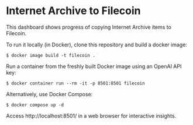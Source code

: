 # Internet Archive to Filecoin

This dashboard shows progress of copying Internet Archive items to Filecoin.

To run it locally (in Docker), clone this repository and build a docker image:

```
$ docker image build -t filecoin .
```

Run a container from the freshly built Docker image using an OpenAI API key:

```
$ docker container run --rm -it -p 8501:8501 filecoin
```

Alternatively, use Docker Compose:

```
$ docker compose up -d
```

Access http://localhost:8501/ in a web browser for interactive insights.
